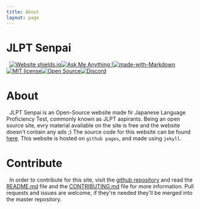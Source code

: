 ```yaml
---
title: About
layout: page
---
```


# JLPT Senpai
&nbsp;
[![Website shields.io](https://img.shields.io/website-up-down-green-red/http/shields.io.svg)](http://shields.io/)[![Ask Me Anything !](https://img.shields.io/badge/Ask%20me-anything-1abc9c.svg)](mailto:devanshamity@gmail.com)[![made-with-Markdown](https://img.shields.io/badge/Made%20with-Markdown-1f425f.svg)](http://commonmark.org)[![MIT license](https://img.shields.io/badge/License-MIT-blue.svg)](https://lbesson.mit-license.org/)[![Open Source](https://badgen.net/badge/Open%20Source/✔️/blue?icon=github)](https://github.com/Devansh3712/JLPT-Senpai)[![Discord](https://img.shields.io/discord/591914197219016707.svg?label=&logo=discord&logoColor=ffffff&color=7389D8&labelColor=6A7EC2)](https://discord.gg/5Kt3xbQ)

# About
&nbsp;
JLPT Senpai is an Open-Source website made fir Japanese Language Proficiency Test, commonly known as JLPT aspirants. Being an open source site, evry material available on the site is free and the website doesn't contain any ads ;) The source code for this website can be found [here](https://github.com/Devansh3712/JLPT-Senpai). This website is hosted on `github pages`, and made using `jekyll`.

# Contribute
&nbsp;
In order to contribute for this site, visit the [github repository](https://github.com/JLPT-Senpai) and read the [README.md](https://github.com/Devansh3712/JLPT-Senpai/README.md) file and the [CONTRIBUTING.md](https://github.com/Devansh3712/JLPT-Senpai/CONTRIBUTING.md) file for more information. Pull requests and issues are welcome, if they're needed they'll be merged into the master repository.
